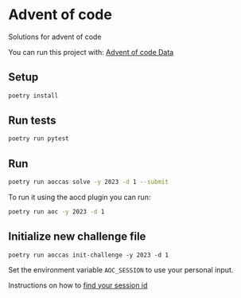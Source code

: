 # Advent of code
Solutions for advent of code

You can run this project with: [Advent of code Data](https://github.com/wimglenn/advent-of-code-data)


## Setup

```sh
poetry install
````





## Run tests
```sh
poetry run pytest
```





## Run
```sh
poetry run aoccas solve -y 2023 -d 1 --submit
```

To run it using the aocd plugin you can run:

```sh
poetry run aoc -y 2023 -d 1
```


## Initialize new challenge file
```shell
poetry run aoccas init-challenge -y 2023 -d 1
```

Set the environment variable `AOC_SESSION` to use your personal input.

Instructions on how to [find your session id](https://github.com/wimglenn/advent-of-code-wim/issues/1)
